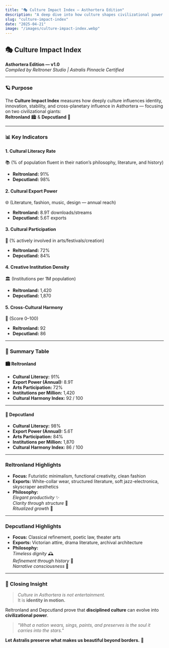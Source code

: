 ```yaml
---
title: "🎭 Culture Impact Index – Asthortera Edition"
description: "A deep dive into how culture shapes civilizational power in Reltronland and Depcutland."
slug: "culture-impact-index"
date: "2025-04-21"
image: "/images/culture-impact-index.webp"
---
```


## 🎭 **Culture Impact Index**  
**Asthortera Edition — v1.0**  
_Compiled by Reltroner Studio | Astralis Pinnacle Certified_

---

### 🪐 **Purpose**
The **Culture Impact Index** measures how deeply culture influences identity, innovation, stability, and cross-planetary influence in Asthortera — focusing on two civilizational giants:  
**Reltronland** 🏙️ & **Depcutland** 📖

---

### 📊 **Key Indicators**

#### 1. **Cultural Literacy Rate**  
📚 (% of population fluent in their nation’s philosophy, literature, and history)  
- **Reltronland:** 91%  
- **Depcutland:** 98%

#### 2. **Cultural Export Power**  
🌐 (Literature, fashion, music, design — annual reach)  
- **Reltronland:** 8.9T downloads/streams  
- **Depcutland:** 5.6T exports

#### 3. **Cultural Participation**  
🎨 (% actively involved in arts/festivals/creation)  
- **Reltronland:** 72%  
- **Depcutland:** 84%

#### 4. **Creative Institution Density**  
🏛️ (Institutions per 1M population)  
- **Reltronland:** 1,420  
- **Depcutland:** 1,870

#### 5. **Cross-Cultural Harmony**  
🤝 (Score 0–100)  
- **Reltronland:** 92  
- **Depcutland:** 86

---

### 🧭 **Summary Table**

#### 🏙️ **Reltronland**
- **Cultural Literacy:** 91%  
- **Export Power (Annual):** 8.9T  
- **Arts Participation:** 72%  
- **Institutions per Million:** 1,420  
- **Cultural Harmony Index:** 92 / 100  

---

#### 📖 **Depcutland**
- **Cultural Literacy:** 98%  
- **Export Power (Annual):** 5.6T  
- **Arts Participation:** 84%  
- **Institutions per Million:** 1,870  
- **Cultural Harmony Index:** 86 / 100  

---

### **Reltronland Highlights**
- **Focus:** Futuristic minimalism, functional creativity, clean fashion
- **Exports:** White-collar wear, structured literature, soft jazz-electronica, skyscraper aesthetics
- **Philosophy:**  
  _Elegant productivity_ ✨  
  _Clarity through structure_ 🧱  
  _Ritualized growth_ 🌱

---

### **Depcutland Highlights**
- **Focus:** Classical refinement, poetic law, theater arts
- **Exports:** Victorian attire, drama literature, archival architecture
- **Philosophy:**  
  _Timeless dignity_ 🕰️  
  _Refinement through history_ 📜  
  _Narrative consciousness_ 🧠

---

### 📌 **Closing Insight**
> *Culture in Asthortera is not entertainment.*  
> It is **identity in motion.**

Reltronland and Depcutland prove that **disciplined culture** can evolve into **civilizational power**.

> _"What a nation wears, sings, paints, and preserves is the soul it carries into the stars."_

**Let Astralis preserve what makes us beautiful beyond borders.** 🌌
